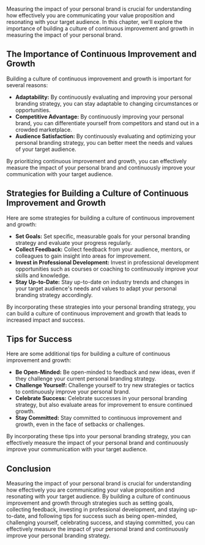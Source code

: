 
Measuring the impact of your personal brand is crucial for understanding how effectively you are communicating your value proposition and resonating with your target audience. In this chapter, we'll explore the importance of building a culture of continuous improvement and growth in measuring the impact of your personal brand.

The Importance of Continuous Improvement and Growth
---------------------------------------------------

Building a culture of continuous improvement and growth is important for several reasons:

* **Adaptability:** By continuously evaluating and improving your personal branding strategy, you can stay adaptable to changing circumstances or opportunities.
* **Competitive Advantage:** By continuously improving your personal brand, you can differentiate yourself from competitors and stand out in a crowded marketplace.
* **Audience Satisfaction:** By continuously evaluating and optimizing your personal branding strategy, you can better meet the needs and values of your target audience.

By prioritizing continuous improvement and growth, you can effectively measure the impact of your personal brand and continuously improve your communication with your target audience.

Strategies for Building a Culture of Continuous Improvement and Growth
----------------------------------------------------------------------

Here are some strategies for building a culture of continuous improvement and growth:

* **Set Goals:** Set specific, measurable goals for your personal branding strategy and evaluate your progress regularly.
* **Collect Feedback:** Collect feedback from your audience, mentors, or colleagues to gain insight into areas for improvement.
* **Invest in Professional Development:** Invest in professional development opportunities such as courses or coaching to continuously improve your skills and knowledge.
* **Stay Up-to-Date:** Stay up-to-date on industry trends and changes in your target audience's needs and values to adapt your personal branding strategy accordingly.

By incorporating these strategies into your personal branding strategy, you can build a culture of continuous improvement and growth that leads to increased impact and success.

Tips for Success
----------------

Here are some additional tips for building a culture of continuous improvement and growth:

* **Be Open-Minded:** Be open-minded to feedback and new ideas, even if they challenge your current personal branding strategy.
* **Challenge Yourself:** Challenge yourself to try new strategies or tactics to continuously improve your personal brand.
* **Celebrate Success:** Celebrate successes in your personal branding strategy, but also evaluate areas for improvement to ensure continued growth.
* **Stay Committed:** Stay committed to continuous improvement and growth, even in the face of setbacks or challenges.

By incorporating these tips into your personal branding strategy, you can effectively measure the impact of your personal brand and continuously improve your communication with your target audience.

Conclusion
----------

Measuring the impact of your personal brand is crucial for understanding how effectively you are communicating your value proposition and resonating with your target audience. By building a culture of continuous improvement and growth through strategies such as setting goals, collecting feedback, investing in professional development, and staying up-to-date, and following tips for success such as being open-minded, challenging yourself, celebrating success, and staying committed, you can effectively measure the impact of your personal brand and continuously improve your personal branding strategy.
